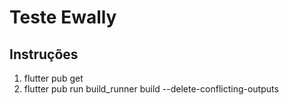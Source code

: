 # Teste Ewally
## Instruções

1. flutter pub get
2. flutter pub run build_runner build --delete-conflicting-outputs

